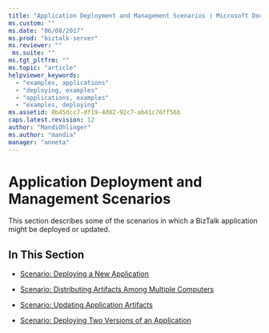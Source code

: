 ```yaml
---
title: "Application Deployment and Management Scenarios | Microsoft Docs"
ms.custom: ""
ms.date: "06/08/2017"
ms.prod: "biztalk-server"
ms.reviewer: ""
 ms.suite: ""
ms.tgt_pltfrm: ""
ms.topic: "article"
helpviewer_keywords: 
  - "examples, applications"
  - "deploying, examples"
  - "applications, examples"
  - "examples, deploying"
ms.assetid: 0b45dcc7-df19-4d82-92c7-ab41c76ff56b
caps.latest.revision: 12
author: "MandiOhlinger"
ms.author: "mandia"
manager: "anneta"
---
```

# Application Deployment and Management Scenarios
This section describes some of the scenarios in which a BizTalk application might be deployed or updated.  
  
## In This Section  
  
-   [Scenario: Deploying a New Application](../core/scenario-deploying-a-new-application.md)  
  
-   [Scenario: Distributing Artifacts Among Multiple Computers](../core/scenario-distributing-artifacts-among-multiple-computers.md)  
  
-   [Scenario: Updating Application Artifacts](../core/scenario-updating-application-artifacts.md)  
  
-   [Scenario: Deploying Two Versions of an Application](../core/scenario-deploying-two-versions-of-an-application.md)